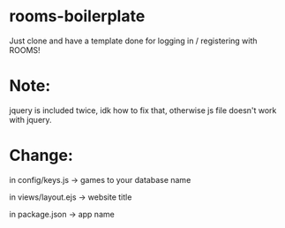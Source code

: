 # rooms-boilerplate
Just clone and have a template done for logging in / registering with ROOMS!

# Note:
jquery is included twice, idk how to fix that, otherwise js file doesn't work with jquery.

# Change:
in config/keys.js -> games to your database name

in views/layout.ejs -> website title

in package.json -> app name
